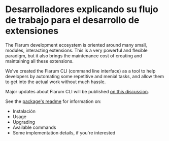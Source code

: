 # Desarrolladores explicando su flujo de trabajo para el desarrollo de extensiones

The Flarum development ecosystem is oriented around many small, modules, interacting extensions. This is a very powerful and flexible paradigm, but it also brings the maintenance cost of creating and maintaining all these extensions.

We've created the Flarum CLI (command line interface) as a tool to help developers by automating some repetitive and menial tasks, and allow them to get into the actual work without much hassle.

Major updates about Flarum CLI will be published [on this discussion](https://discuss.flarum.org/d/28427-flarum-cli-v10).

See the [package's readme](https://github.com/flarum/cli#readme) for information on:

- Instalación
- Usage
- Upgrading
- Available commands
- Some implementation details, if you're interested
